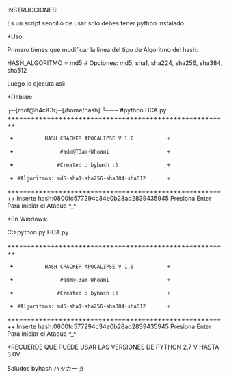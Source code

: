
INSTRUCCIONES:

Es un script sencillo de usar solo debes tener python instalado

*Uso:

Primero tienes que modificar la linea del tipo de Algoritmo del hash:

HASH_ALGORITMO = md5 # Opciones: md5, sha1, sha224, sha256, sha384, sha512

Luego lo ejecuta asi:

*Debian:

┌─[root@h4cK3r]─[/home/hash]
└──╼ #python HCA.py 
++++++++++++++++++++++++++++++++++++++++++++++++++++++++
+              HASH CRACKER APOCALIPSE V 1.0           +
+                   #adm@T3am-Whoami                   +
+                  #Created : byhash :)                +
+     #Algoritmos: md5-sha1-sha256-sha384-sha512       +
++++++++++++++++++++++++++++++++++++++++++++++++++++++++
Inserte hash:0800fc577294c34e0b28ad2839435945
Presiona Enter Para iniciar el Ataque ^_^

*En Windows: 

C:\>python.py HCA.py

++++++++++++++++++++++++++++++++++++++++++++++++++++++++
+              HASH CRACKER APOCALIPSE V 1.0           +
+                   #adm@T3am-Whoami                   +
+                  #Created : byhash :)                +
+     #Algoritmos: md5-sha1-sha256-sha384-sha512       +
++++++++++++++++++++++++++++++++++++++++++++++++++++++++
Inserte hash:0800fc577294c34e0b28ad2839435945
Presiona Enter Para iniciar el Ataque ^_^

*RECUERDE QUE PUEDE USAR LAS VERSIONES DE PYTHON 2.7 V HASTA 3.0V

Saludos byhash ハッカー ;)






